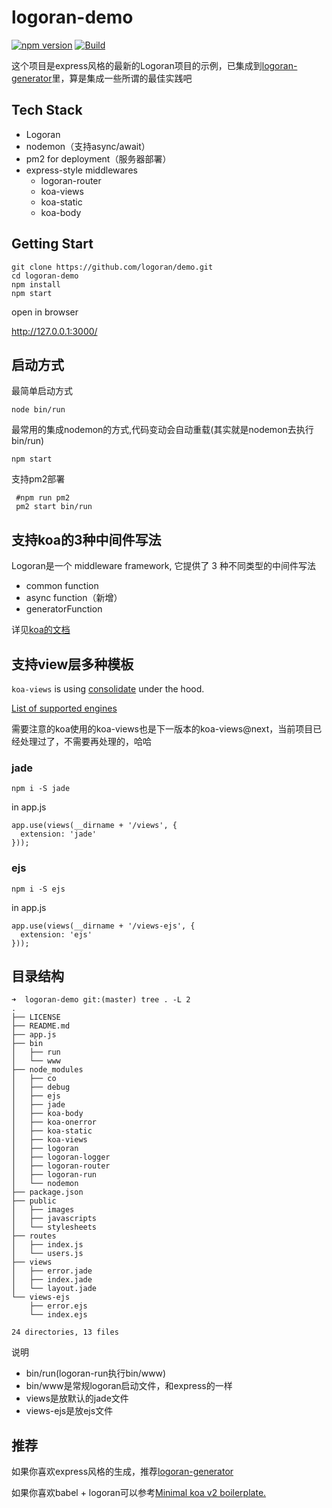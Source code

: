# logoran-demo

[![npm version](https://badge.fury.io/js/logoran-demo.svg)](http://badge.fury.io/js/logoran-demo)
[![Build](https://travis-ci.org/logoran/logoran-demo.svg?branch=master)](https://travis-ci.org/logoran/logoran-demo)



这个项目是express风格的最新的Logoran项目的示例，已集成到[logoran-generator](https://github.com/logoran/generator)里，算是集成一些所谓的最佳实践吧

## Tech Stack

- Logoran
- nodemon（支持async/await）
- pm2 for deployment（服务器部署）
- express-style middlewares
  - logoran-router
  - koa-views
  - koa-static
  - koa-body

## Getting Start

```
git clone https://github.com/logoran/demo.git
cd logoran-demo
npm install
npm start
```

open in browser

http://127.0.0.1:3000/ 

## 启动方式

最简单启动方式

```
node bin/run
```

最常用的集成nodemon的方式,代码变动会自动重载(其实就是nodemon去执行bin/run)

```
npm start
```

支持pm2部署

```
 #npm run pm2
 pm2 start bin/run 
```
## 支持koa的3种中间件写法

Logoran是一个 middleware framework, 它提供了 3 种不同类型的中间件写法

- common function
- async function（新增）
- generatorFunction

详见[koa的文档](https://github.com/koajs/koa/blob/v2.x/Readme.md)

## 支持view层多种模板


`koa-views` is using [consolidate](https://github.com/tj/consolidate.js) under the hood.

[List of supported engines](https://github.com/tj/consolidate.js#supported-template-engines)


需要注意的koa使用的koa-views也是下一版本的koa-views@next，当前项目已经处理过了，不需要再处理的，哈哈


### jade 

```
npm i -S jade
```

in app.js

```
app.use(views(__dirname + '/views', {
  extension: 'jade'
}));
```

### ejs

```
npm i -S ejs
```

in app.js

```
app.use(views(__dirname + '/views-ejs', {
  extension: 'ejs' 
}));
```

## 目录结构

```
➜  logoran-demo git:(master) tree . -L 2
.
├── LICENSE
├── README.md
├── app.js
├── bin
│   ├── run
│   └── www
├── node_modules
│   ├── co
│   ├── debug
│   ├── ejs
│   ├── jade
│   ├── koa-body
│   ├── koa-onerror
│   ├── koa-static
│   ├── koa-views
│   ├── logoran
│   ├── logoran-logger
│   ├── logoran-router
│   ├── logoran-run
│   └── nodemon
├── package.json
├── public
│   ├── images
│   ├── javascripts
│   └── stylesheets
├── routes
│   ├── index.js
│   └── users.js
├── views
│   ├── error.jade
│   ├── index.jade
│   └── layout.jade
└── views-ejs
    ├── error.ejs
    └── index.ejs

24 directories, 13 files
```

说明

- bin/run(logoran-run执行bin/www)
- bin/www是常规logoran启动文件，和express的一样
- views是放默认的jade文件
- views-ejs是放ejs文件


## 推荐

如果你喜欢express风格的生成，推荐[logoran-generator](https://github.com/logoran/generator)

如果你喜欢babel + logoran可以参考[Minimal koa v2 boilerplate.](https://github.com/geekplux/koa2-boilerplate)